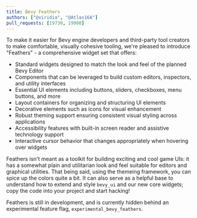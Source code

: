 ```yaml
---
title: Bevy Feathers
authors: ["@viridia", "@Atlas16A"]
pull_requests: [19730, 19900]
---
```


To make it easier for Bevy engine developers and third-party tool creators to make comfortable, visually cohesive tooling,
we're pleased to introduce "Feathers" - a comprehensive widget set that offers:

- Standard widgets designed to match the look and feel of the planned Bevy Editor
- Components that can be leveraged to build custom editors, inspectors, and utility interfaces
- Essential UI elements including buttons, sliders, checkboxes, menu buttons, and more
- Layout containers for organizing and structuring UI elements
- Decorative elements such as icons for visual enhancement
- Robust theming support ensuring consistent visual styling across applications
- Accessibility features with built-in screen reader and assistive technology support
- Interactive cursor behavior that changes appropriately when hovering over widgets

Feathers isn't meant as a toolkit for building exciting and cool game UIs: it has a somewhat plain
and utilitarian look and feel suitable for editors and graphical utilities. That being said, using
the themeing framework, you can spice up the colors quite a bit.
It can also serve as a helpful base to understand how to extend and style `bevy_ui` and our new core widgets;
copy the code into your project and start hacking!

Feathers is still in development, and is currently hidden behind an experimental feature flag,
`experimental_bevy_feathers`.
